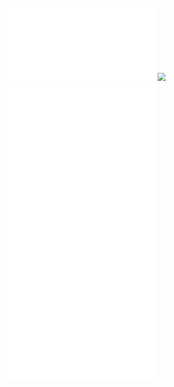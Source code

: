 ![](/Notatki/Semestr%203/Języki%20programowania/Labolatoria/Labolatoria%207/Projekt/Deliverer/pom.xml)
![](/Notatki/Semestr%203/Języki%20programowania/Labolatoria/Labolatoria%207/Projekt/Deliverer/src/main/resources/META-INF/MANIFEST.MF)
![](/Notatki/Semestr%203/Języki%20programowania/Labolatoria/Labolatoria%207/Projekt/Deliverer/src/main/java/module-info.java)
![](/Notatki/Semestr%203/Języki%20programowania/Labolatoria/Labolatoria%207/Projekt/Deliverer/src/main/java/pl/edu/pwr/student/djablonski/Deliverer/Deliverer.java)
![](/Notatki/Semestr%203/Języki%20programowania/Labolatoria/Labolatoria%207/Projekt/Deliverer/src/main/java/pl/edu/pwr/student/djablonski/Deliverer/Handler/RequestHandler.java)
![](/Notatki/Semestr%203/Języki%20programowania/Labolatoria/Labolatoria%207/Projekt/Deliverer/src/main/java/pl/edu/pwr/student/djablonski/Deliverer/Executor/GetOrders.java)
